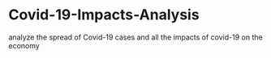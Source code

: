 # Covid-19-Impacts-Analysis
analyze the spread of Covid-19 cases and all the impacts of covid-19 on the economy
